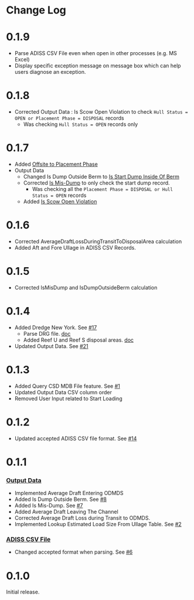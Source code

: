 # Change Log

# 0.1.9
- Parse ADISS CSV File even when open in other processes (e.g. MS Excel)
- Display specific exception message on message box which can help users diagnose an exception.

# 0.1.8
- Corrected Output Data : Is Scow Open Violation to check `Hull Status = OPEN or Placement Phase = DISPOSAL` records
    - Was checking `Hull Status = OPEN` records only

# 0.1.7
- Added [Offsite to Placement Phase](PlacementPhase.md)
- Output Data
    - Changed Is Dump Outside Berm to [Is Start Dump Inside Of Berm](OutputData.md)
    - Corrected [Is Mis-Dump](OutputData.md) to only check the start dump record.
        - Was checking all the `Placement Phase = DISPOSAL or Hull Status = OPEN` records
    - Added [Is Scow Open Violation](OutputData.md)

# 0.1.6
- Corrected AverageDraftLossDuringTransitToDisposalArea calculation
- Added Aft and Fore Ullage in ADISS CSV Records.

# 0.1.5
- Corrected IsMisDump and IsDumpOutsideBerm calculation

# 0.1.4
- Added Dredge New York. See [#17](https://github.com/gojanpaolo/AdissParser/issues/17)
    - Parse DRG file. [doc](https://gojanpaolo.github.io/AdissParser/ExtractDataFromFile/DrgParsing.html)
    - Added Reef U and Reef S disposal areas. [doc](https://gojanpaolo.github.io/AdissParser/Boundaries.html)
- Updated Output Data. See [#21](https://github.com/gojanpaolo/AdissParser/issues/21) 

# 0.1.3
- Added Query CSD MDB File feature. See [#1](https://github.com/gojanpaolo/AdissParser/issues/1)
- Updated Output Data CSV column order
- Removed User Input related to Start Loading

# 0.1.2
- Updated accepted ADISS CSV file format. See [#14](https://github.com/gojanpaolo/AdissParser/issues/14)

# 0.1.1
### [Output Data](OutputData.md)
- Implemented Average Draft Entering ODMDS
- Added Is Dump Outside Berm. See [#8](https://github.com/gojanpaolo/AdissParser/issues/8)
- Added Is Mis-Dump. See [#7](https://github.com/gojanpaolo/AdissParser/issues/7)
- Added Average Draft Leaving The Channel
- Corrected Average Draft Loss during Transit to ODMDS.
- Implemented Lookup Estimated Load Size From Ullage Table. See [#2](https://github.com/gojanpaolo/AdissParser/issues/2)

### [ADISS CSV File](AddisCsvFile.md)
- Changed accepted format when parsing. See [#6](https://github.com/gojanpaolo/AdissParser/issues/6)

# 0.1.0
Initial release.